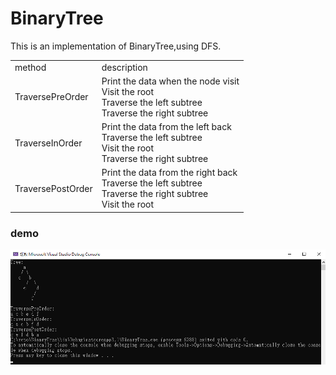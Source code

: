 # BinaryTree

This is an implementation of BinaryTree,using DFS.

<table>
  <tr>
      <td>
        method
      </td>
      <td>
        description
      </td>
  </tr>
    <tr>
      <td>
        TraversePreOrder
      </td>
      <td>
      Print the data when the node visit<br/>
      Visit the root<br/>
       Traverse the left subtree<br/>
     Traverse the right subtree<br/>
      </td>
  </tr>
  <tr>
      <td>
        TraverseInOrder
      </td>
      <td>
      Print the data from the left back<br/>
        Traverse the left subtree<br/>
        Visit the root<br/>
        Traverse the right subtree<br/>
      </td>
  </tr>
  <tr>
      <td>
        TraversePostOrder
      </td>
      <td>
      Print the data from the right back<br/>
       Traverse the left subtree<br/>
       Traverse the right subtree<br/>
        Visit the root<br/>
      </td>
  </tr>
</table>

### demo
<img src="demo/1.png">
